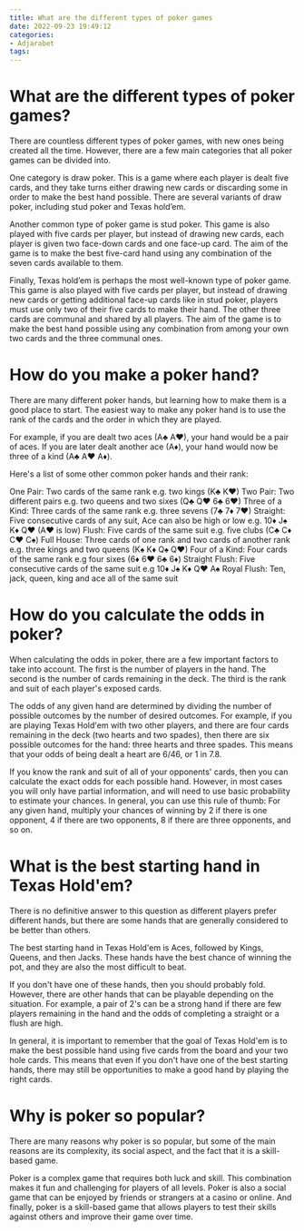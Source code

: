 ```yaml
---
title: What are the different types of poker games 
date: 2022-09-23 19:49:12
categories:
- Adjarabet
tags:
---
```



#  What are the different types of poker games? 

There are countless different types of poker games, with new ones being created all the time. However, there are a few main categories that all poker games can be divided into.

One category is draw poker. This is a game where each player is dealt five cards, and they take turns either drawing new cards or discarding some in order to make the best hand possible. There are several variants of draw poker, including stud poker and Texas hold’em.

Another common type of poker game is stud poker. This game is also played with five cards per player, but instead of drawing new cards, each player is given two face-down cards and one face-up card. The aim of the game is to make the best five-card hand using any combination of the seven cards available to them.

Finally, Texas hold’em is perhaps the most well-known type of poker game. This game is also played with five cards per player, but instead of drawing new cards or getting additional face-up cards like in stud poker, players must use only two of their five cards to make their hand. The other three cards are communal and shared by all players. The aim of the game is to make the best hand possible using any combination from among your own two cards and the three communal ones.

#  How do you make a poker hand? 

There are many different poker hands, but learning how to make them is a good place to start. The easiest way to make any poker hand is to use the rank of the cards and the order in which they are played.

For example, if you are dealt two aces (A♣ A♥), your hand would be a pair of aces. If you are later dealt another ace (A♦), your hand would now be three of a kind (A♣ A♥ A♦).

Here's a list of some other common poker hands and their rank: 

One Pair: Two cards of the same rank e.g. two kings (K♣ K♥) 
Two Pair: Two different pairs e.g. two queens and two sixes (Q♣ Q♥ 6♣ 6♥) 
Three of a Kind: Three cards of the same rank e.g. three sevens (7♣ 7♦ 7♥) 
Straight: Five consecutive cards of any suit, Ace can also be high or low e.g. 10♦ J♠ K♦ Q♥ (A♥ is low) 
Flush: Five cards of the same suit e.g. five clubs (C♣ C♦ C♥ C♠) 
Full House: Three cards of one rank and two cards of another rank e.g. three kings and two queens (K♠ K♦ Q♠ Q♥) 
Four of a Kind: Four cards of the same rank e.g four sixes (6♦ 6♥ 6♣ 6♦) 
Straight Flush: Five consecutive cards of the same suit e.g 10♦ J♠ K♦ Q♥ A♠ 
Royal Flush: Ten, jack, queen, king and ace all of the same suit

#  How do you calculate the odds in poker? 

When calculating the odds in poker, there are a few important factors to take into account. The first is the number of players in the hand. The second is the number of cards remaining in the deck. The third is the rank and suit of each player's exposed cards.

The odds of any given hand are determined by dividing the number of possible outcomes by the number of desired outcomes. For example, if you are playing Texas Hold'em with two other players, and there are four cards remaining in the deck (two hearts and two spades), then there are six possible outcomes for the hand: three hearts and three spades. This means that your odds of being dealt a heart are 6/46, or 1 in 7.8.

If you know the rank and suit of all of your opponents' cards, then you can calculate the exact odds for each possible hand. However, in most cases you will only have partial information, and will need to use basic probability to estimate your chances. In general, you can use this rule of thumb: For any given hand, multiply your chances of winning by 2 if there is one opponent, 4 if there are two opponents, 8 if there are three opponents, and so on.

#  What is the best starting hand in Texas Hold'em? 

There is no definitive answer to this question as different players prefer different hands, but there are some hands that are generally considered to be better than others.

The best starting hand in Texas Hold'em is Aces, followed by Kings, Queens, and then Jacks. These hands have the best chance of winning the pot, and they are also the most difficult to beat.

If you don't have one of these hands, then you should probably fold. However, there are other hands that can be playable depending on the situation. For example, a pair of 2's can be a strong hand if there are few players remaining in the hand and the odds of completing a straight or a flush are high.

In general, it is important to remember that the goal of Texas Hold'em is to make the best possible hand using five cards from the board and your two hole cards. This means that even if you don't have one of the best starting hands, there may still be opportunities to make a good hand by playing the right cards.

#  Why is poker so popular?

There are many reasons why poker is so popular, but some of the main reasons are its
 complexity, its social aspect, and the fact that it is a skill-based game.

Poker is a complex game that requires both luck and skill. This combination makes it fun and challenging for players of all levels. Poker is also a social game that can be enjoyed by friends or strangers at a casino or online. And finally, poker is a skill-based game that allows players to test their skills against others and improve their game over time.